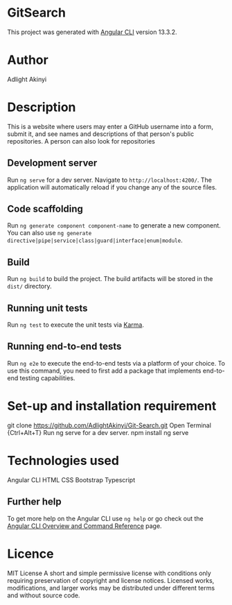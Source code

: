 # GitSearch

This project was generated with [Angular CLI](https://github.com/angular/angular-cli) version 13.3.2.
# Author
Adlight Akinyi
# Description
This is a website where users may enter a GitHub username into a form, submit it, and see names and descriptions of that person's public repositories. A person can also look for repositories
## Development server

Run `ng serve` for a dev server. Navigate to `http://localhost:4200/`. The application will automatically reload if you change any of the source files.

## Code scaffolding

Run `ng generate component component-name` to generate a new component. You can also use `ng generate directive|pipe|service|class|guard|interface|enum|module`.

## Build

Run `ng build` to build the project. The build artifacts will be stored in the `dist/` directory.

## Running unit tests

Run `ng test` to execute the unit tests via [Karma](https://karma-runner.github.io).

## Running end-to-end tests

Run `ng e2e` to execute the end-to-end tests via a platform of your choice. To use this command, you need to first add a package that implements end-to-end testing capabilities.
# Set-up and installation requirement
git clone https://github.com/AdlightAkinyi/Git-Search.git
Open Terminal {Ctrl+Alt+T}
Run ng serve for a dev server.
npm install
ng serve
# Technologies used
Angular CLI
HTML
CSS
Bootstrap
Typescript
## Further help

To get more help on the Angular CLI use `ng help` or go check out the [Angular CLI Overview and Command Reference](https://angular.io/cli) page.
# Licence
MIT License
A short and simple permissive license with conditions only requiring preservation of copyright and license notices. Licensed works, modifications, and larger works may be distributed under different terms and without source code.
